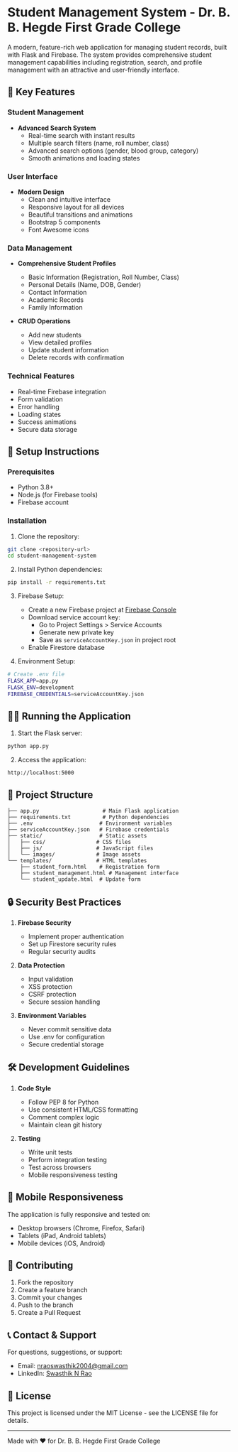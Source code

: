 # Student Management System - Dr. B. B. Hegde First Grade College

A modern, feature-rich web application for managing student records, built with Flask and Firebase. The system provides comprehensive student management capabilities including registration, search, and profile management with an attractive and user-friendly interface.

## 🌟 Key Features

### Student Management
- **Advanced Search System**
  - Real-time search with instant results
  - Multiple search filters (name, roll number, class)
  - Advanced search options (gender, blood group, category)
  - Smooth animations and loading states
  
### User Interface
- **Modern Design**
  - Clean and intuitive interface
  - Responsive layout for all devices
  - Beautiful transitions and animations
  - Bootstrap 5 components
  - Font Awesome icons

### Data Management
- **Comprehensive Student Profiles**
  - Basic Information (Registration, Roll Number, Class)
  - Personal Details (Name, DOB, Gender)
  - Contact Information
  - Academic Records
  - Family Information
  
- **CRUD Operations**
  - Add new students
  - View detailed profiles
  - Update student information
  - Delete records with confirmation
  
### Technical Features
- Real-time Firebase integration
- Form validation
- Error handling
- Loading states
- Success animations
- Secure data storage

## 🚀 Setup Instructions

### Prerequisites
- Python 3.8+
- Node.js (for Firebase tools)
- Firebase account

### Installation

1. Clone the repository:
```bash
git clone <repository-url>
cd student-management-system
```

2. Install Python dependencies:
```bash
pip install -r requirements.txt
```

3. Firebase Setup:
   - Create a new Firebase project at [Firebase Console](https://console.firebase.google.com/)
   - Download service account key:
     - Go to Project Settings > Service Accounts
     - Generate new private key
     - Save as `serviceAccountKey.json` in project root
   - Enable Firestore database

4. Environment Setup:
```bash
# Create .env file
FLASK_APP=app.py
FLASK_ENV=development
FIREBASE_CREDENTIALS=serviceAccountKey.json
```

## 🏃‍♂️ Running the Application

1. Start the Flask server:
```bash
python app.py
```

2. Access the application:
```
http://localhost:5000
```

## 📁 Project Structure

```
├── app.py                    # Main Flask application
├── requirements.txt          # Python dependencies
├── .env                     # Environment variables
├── serviceAccountKey.json   # Firebase credentials
├── static/                  # Static assets
│   ├── css/                # CSS files
│   ├── js/                 # JavaScript files
│   └── images/             # Image assets
└── templates/              # HTML templates
    ├── student_form.html    # Registration form
    ├── student_management.html # Management interface
    └── student_update.html  # Update form
```

## 🔒 Security Best Practices

1. **Firebase Security**
   - Implement proper authentication
   - Set up Firestore security rules
   - Regular security audits

2. **Data Protection**
   - Input validation
   - XSS protection
   - CSRF protection
   - Secure session handling

3. **Environment Variables**
   - Never commit sensitive data
   - Use .env for configuration
   - Secure credential storage

## 🛠️ Development Guidelines

1. **Code Style**
   - Follow PEP 8 for Python
   - Use consistent HTML/CSS formatting
   - Comment complex logic
   - Maintain clean git history

2. **Testing**
   - Write unit tests
   - Perform integration testing
   - Test across browsers
   - Mobile responsiveness testing

## 📱 Mobile Responsiveness

The application is fully responsive and tested on:
- Desktop browsers (Chrome, Firefox, Safari)
- Tablets (iPad, Android tablets)
- Mobile devices (iOS, Android)

## 🤝 Contributing

1. Fork the repository
2. Create a feature branch
3. Commit your changes
4. Push to the branch
5. Create a Pull Request

## 📞 Contact & Support

For questions, suggestions, or support:
- Email: nraoswasthik2004@gmail.com
- LinkedIn: [Swasthik N Rao](https://www.linkedin.com/in/swasthik-n-rao)

## 📄 License

This project is licensed under the MIT License - see the LICENSE file for details.

---

Made with ❤️ for Dr. B. B. Hegde First Grade College
